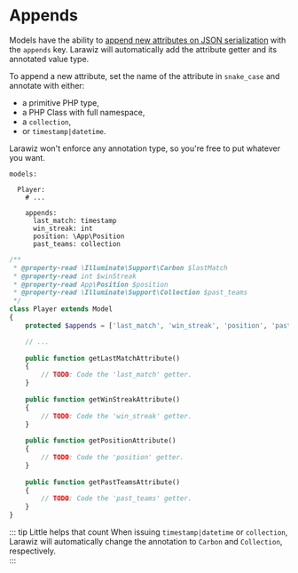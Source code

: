 # Appends

Models have the ability to [append new attributes on JSON serialization](https://laravel.com/docs/8.x/eloquent-serialization#appending-values-to-json) with the `appends` key. Larawiz will automatically add the attribute getter and its annotated value type.

To append a new attribute, set the name of the attribute in `snake_case` and annotate with either:

- a primitive PHP type, 
- a PHP Class with full namespace,
- a `collection`,
- or `timestamp|datetime`.

Larawiz won't enforce any annotation type, so you're free to put whatever you want.

```yaml{6-10}
models:

  Player:
    # ...
      
    appends:
      last_match: timestamp
      win_streak: int
      position: \App\Position
      past_teams: collection
```

```php
/**
 * @property-read \Illuminate\Support\Carbon $lastMatch 
 * @property-read int $winStreak 
 * @property-read App\Position $position
 * @property-read \Illuminate\Support\Collection $past_teams
 */
class Player extends Model
{
    protected $appends = ['last_match', 'win_streak', 'position', 'past_teams'];

    // ...
    
    public function getLastMatchAttribute()
    {
        // TODO: Code the 'last_match' getter.
    }
    
    public function getWinStreakAttribute()
    {
        // TODO: Code the 'win_streak' getter.
    }
    
    public function getPositionAttribute()
    {
        // TODO: Code the 'position' getter.
    }
    
    public function getPastTeamsAttribute()
    {
        // TODO: Code the 'past_teams' getter.
    }
}
```

::: tip Little helps that count
When issuing `timestamp|datetime` or `collection`, Larawiz will automatically change the annotation to `Carbon` and `Collection`, respectively.  
:::